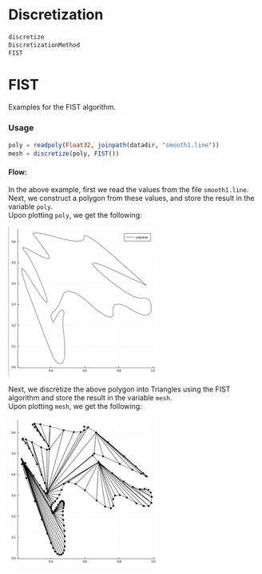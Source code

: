 # Discretization

```@docs
discretize
DiscretizationMethod
FIST
```
# FIST  
Examples for the FIST algorithm. 
  
### Usage  
  
```julia
poly = readpoly(Float32, joinpath(datadir, "smooth1.line"))
mesh = discretize(poly, FIST())
```  
  
#### Flow:
In the above example, first we read the values from the file `smooth1.line`.  
Next, we construct a polygon from these values, and store the result in the variable `poly`.  
Upon plotting `poly`, we get the following:  
  
![Constructed Polygon](./edited_poly.png)  
    
      
Next, we discretize the above polygon into Triangles using the FIST algorithm and store the result in the variable `mesh`.  
Upon plotting `mesh`, we get the following:  
  
  ![Polygon discretized into Triangles](./edited_mesh.png)  



